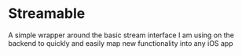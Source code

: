 # Streamable

A simple wrapper around the basic stream interface I am using on the backend to quickly and easily map new functionality into any iOS app
